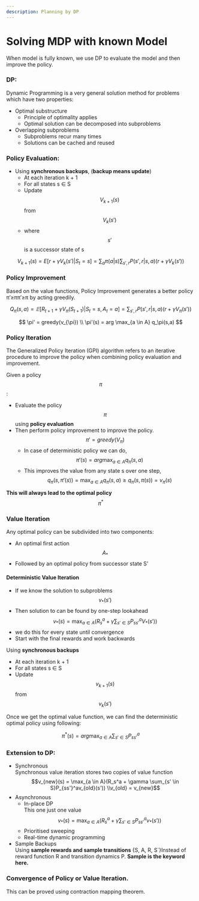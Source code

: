 ```yaml
---
description: Planning by DP
---
```


# Solving MDP with known Model

When model is fully known, we use DP to evaluate the model and then improve the policy.&#x20;

### DP:

Dynamic Programming is a very general solution method for problems which have two properties:&#x20;

* Optimal substructure
  * &#x20;Principle of optimality applies&#x20;
  * Optimal solution can be decomposed into subproblems&#x20;
* Overlapping subproblems&#x20;
  * Subproblems recur many times&#x20;
  * Solutions can be cached and reused

### Policy Evaluation:

* Using **synchronous backups**, (**backup means update**)
  * At each iteration k + 1&#x20;
  * For all states s ∈ S&#x20;
  * Update $$V_{k+1}(s)$$ from $$V_k(s')$$&#x20;
  * where $$s'$$ is a successor state of s

$$
V_{k+1}(s) = E[r+\gamma V_k(s') | S_t=s] = \sum_a\pi(a|s)\sum_{s',r}P(s',r|s,a)(r+\gamma V_k(s'))
$$

### **Policy Improvement**

Based on the value functions, Policy Improvement generates a better policy π′≥ππ′≥π by acting greedily.

$$
Q_π(s,a)=𝔼[R_{t+1}+γV_π(S_{t+1})|S_t=s,A_t=a]=∑_{s′,r}P(s',r|s,a)(r+γV_π(s'))
$$

$$
\pi' = greedy(v_{\pi}) \\
\pi'(s) = arg \max_{a \in A} q_\pi(s,a)
$$

### Policy Iteration

The Generalized Policy Iteration (GPI) algorithm refers to an iterative procedure to improve the policy when combining policy evaluation and improvement.

Given a policy $$\pi$$ :

* Evaluate the policy  $$\pi$$ using **policy evaluation**
* Then perform policy improvement to improve the policy.\
  &#x20;$$\pi' = greedy(V_\pi)$$&#x20;
  * In case of deterministic policy we can do, $$\pi'(s) = arg \max_{a \in A} q_\pi(s,a)$$&#x20;
  * This improves the value from any state s over one step,\
    &#x20;$$q_\pi(s, \pi'(s)) = \max_{a\in A} q_\pi(s,a) \geq q_\pi(s, \pi(s)) = v_\pi(s)$$&#x20;

**This will always lead to the optimal policy**  $$\pi^*$$

### **Value Iteration**

Any optimal policy can be subdivided into two components:&#x20;

* An optimal first action $$A_*$$&#x20;
* Followed by an optimal policy from successor state S'

#### Deterministic Value Iteration

* If we know the solution to subproblems $$v_*(s')$$&#x20;
* Then solution to can be found by one-step lookahead\
  &#x20;$$v_*(s) = \max_{a \in A}(R_s^a + \gamma \sum_{s' \in S}P_{ss'}^aV_*(s'))$$
* we do this for every state until convergence&#x20;
* Start with the final rewards and work backwards

Using **synchronous backups**&#x20;

* At each iteration k + 1&#x20;
* For all states s ∈ S&#x20;
* Update $$v_{k+1}(s)$$ from $$v_k(s')$$&#x20;

Once we get the optimal value function, we can find the deterministic optimal policy using following:

$$
\pi^*(s) = arg \max_{a \in A} \sum_{s'\in S}P_{ss'}^a
$$

### Extension to DP:

* Synchronous\
  Synchronous value iteration stores two copies of value function\
  $$v_{new}(s) = \max_{a \in A}(R_s^a + \gamma \sum_{s' \in S}P_{ss'}^av_{old}(s')) \\v_{old} = v_{new}$$
* Asynchronous
  * In-place DP\
    This one just one value\
    $$v_{*}(s) = \max_{a \in A}(R_s^a + \gamma \sum_{s' \in S}P_{ss'}^av_{*}(s'))$$
  * Prioritised sweeping
  * Real-time dynamic programming
* Sample Backups\
  Using **sample rewards and sample transitions** {S, A, R, S\`}Instead of reward function R and transition dynamics P. **Sample is the keyword here.**&#x20;

### Convergence of Policy or Value Iteration.&#x20;

This can be proved using contraction mapping theorem.&#x20;
